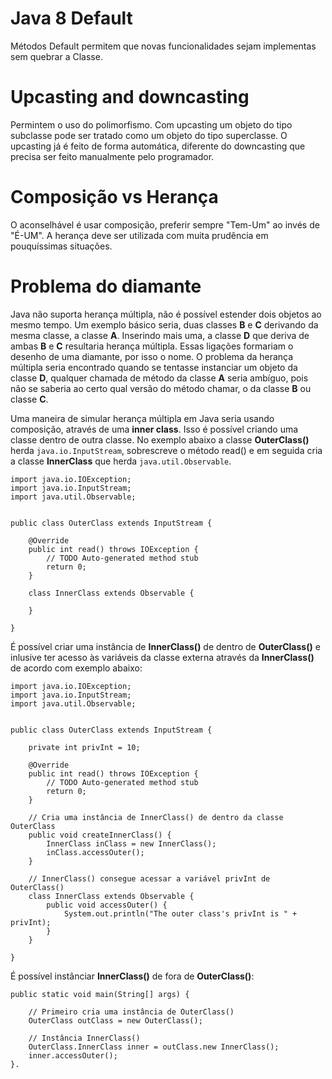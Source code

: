 # Java 8 Default

Métodos Default permitem que novas funcionalidades sejam implementas sem quebrar a Classe.

# Upcasting and downcasting

Permintem o uso do polimorfismo. Com upcasting um objeto do tipo subclasse pode ser tratado como um objeto do tipo superclasse. O upcasting já é feito de forma automática, diferente do downcasting que precisa ser feito manualmente pelo programador.

# Composição vs Herança

O aconselhável é usar composição, preferir sempre "Tem-Um" ao invés de "É-UM". A herança deve ser utilizada com muita prudência em pouquíssimas situações.

# Problema do diamante

Java não suporta herança múltipla, não é possível estender dois objetos ao mesmo tempo. Um exemplo básico seria, duas classes **B** e **C** derivando da mesma classe, a classe **A**. Inserindo mais uma, a classe **D** que deriva de ambas **B** e **C** resultaria herança múltipla. Essas ligações formariam o desenho de uma diamante, por isso o nome. O problema da herança múltipla seria encontrado quando se tentasse instanciar um objeto da classe **D**, qualquer chamada de método da classe **A** seria ambíguo, pois não se saberia ao certo qual versão do método chamar, o da classe **B** ou classe **C**.

Uma maneira de simular herança múltipla em Java seria usando composição, através de uma **inner class**. Isso é possível criando uma classe dentro de outra classe. No exemplo abaixo a classe **OuterClass()** herda `java.io.InputStream`, sobrescreve o método read() e em seguida cria a classe **InnerClass** que herda `java.util.Observable`.

	import java.io.IOException;
	import java.io.InputStream;
	import java.util.Observable;
	
	
	public class OuterClass extends InputStream {

		@Override
		public int read() throws IOException {
			// TODO Auto-generated method stub
			return 0;
		}

		class InnerClass extends Observable {

		}

	}
	
É possível criar uma instância de **InnerClass()** de dentro de **OuterClass()**  e inlusive ter acesso às variáveis da classe externa através da **InnerClass()** de acordo com exemplo abaixo:

	import java.io.IOException;
	import java.io.InputStream;
	import java.util.Observable;
	
	
	public class OuterClass extends InputStream {

		private int privInt = 10;

		@Override
		public int read() throws IOException {
			// TODO Auto-generated method stub
			return 0;
		}

		// Cria uma instância de InnerClass() de dentro da classe OuterClass
		public void createInnerClass() {
			InnerClass inClass = new InnerClass();
			inClass.accessOuter();
		}

		// InnerClass() consegue acessar a variável privInt de OuterClass()
		class InnerClass extends Observable {
			public void accessOuter() {
				System.out.println("The outer class's privInt is " + privInt);
			}
		}

	}

É possível instânciar **InnerClass()** de fora de **OuterClass()**:

	public static void main(String[] args) {
	
		// Primeiro cria uma instância de OuterClass()
		OuterClass outClass = new OuterClass();
		
		// Instância InnerClass()
		OuterClass.InnerClass inner = outClass.new InnerClass(); 
		inner.accessOuter();
	}.
